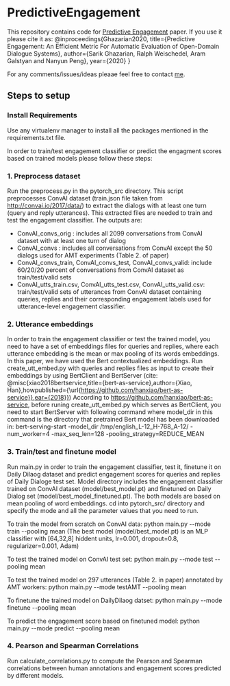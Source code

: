 # PredictiveEngagement

This repository contains code for [Predictive Engagement](https://arxiv.org/pdf/1911.01456.pdf) paper. If you use it please cite it as: @inproceedings{Ghazarian2020, title={Predictive Engagement: An Efficient Metric For Automatic Evaluation of
Open-Domain Dialogue Systems}, author={Sarik Ghazarian, Ralph Weischedel, Aram Galstyan and Nanyun Peng}, year={2020} }



For any comments/issues/ideas pleaae feel free to contact [me](mailto:sarikgha@usc.edu).


## Steps to setup

### Install Requirements
Use any virtualenv manager to install all the packages mentioned in the requirements.txt file.

In order to train/test engagement classifier or predict the engagment scores based on trained models please follow these steps:

### 1. Preprocess dataset
Run the preprocess.py in the pytorch_src directory. This script preprocesses ConvAI dataset (train.json file taken from http://convai.io/2017/data/) to extract the dialogs with at least one turn (query and reply utterances). This extracted files are needed to train and test the engagement classifier.
The outputs are:
* ConvAI_convs_orig : includes all 2099 conversations from ConvAI dataset with at least one turn of dialog
* ConvAI_convs : includes all conversations from ConvAI except the 50 dialogs used for AMT experiments (Table 2. of paper)
* ConvAI_convs_train, ConvAI_convs_test, ConvAI_convs_valid: include 60/20/20 percent of conversations from ConvAI dataset as train/test/valid sets
* ConvAI_utts_train.csv, ConvAI_utts_test.csv, ConvAI_utts_valid.csv: train/test/valid sets of utterances from ConvAI dataset containing queries, replies and their corresponding engagement labels used for utterance-level engagement classifier.


### 2. Utterance embeddings
In order to train the engagement classifier or test the trained model, you need to have a set of embeddings files for queries and replies, where each utterance embedding is the mean or max pooling of its words embeddings. In this paper, we have used the Bert contextualized embeddings.
Run create_utt_embed.py with queries and replies files as input to create their embeddings by using BertClient and BertServer 
(cite: @misc{xiao2018bertservice,title={bert-as-service},author={Xiao, Han},howpublished={\url{https://github.com/hanxiao/bert-as-service}},ear={2018}})
According to https://github.com/hanxiao/bert-as-service, before runing create_utt_embed.py which serves as BertClient, you need to start BertServer with following command where model_dir in this command is the directory that pretrained Bert model has been downloaded in:
bert-serving-start -model_dir /tmp/english_L-12_H-768_A-12/ -num_worker=4 -max_seq_len=128 -pooling_strategy=REDUCE_MEAN


### 3. Train/test and finetune model
Run main.py in order to train the engagement classifier, test it, finetune it on Daily Dilaog dataset and predict engagement scores for queries and replies of Daily Dialoge test set.
Model directory includes the engagement classifier trained on ConvAI dataset (model/best_model.pt) and finetuned on Daily Dialog set (model/best_model_finetuned.pt). The both models are based on mean pooling of word embeddings.
cd into pytorch_src/ directory and specify the mode and all the parameter values that you need to run. 

To train the model from scratch on ConvAI data:   python main.py --mode train --pooling mean 
(The best model (model/best_model.pt) is an MLP classifier with [64,32,8] hiddent units, lr=0.001, dropout=0.8, regularizer=0.001, Adam)

To test the trained model on ConvAI test set:   python main.py --mode test --pooling mean 

To test the trained model on 297 utterances (Table 2. in paper) annotated by AMT workers:   python main.py --mode testAMT --pooling mean

To finetune the trained model on DailyDilaog datset:   python main.py --mode finetune --pooling mean 

To predict the engagement score based on finetuned model:   python main.py --mode predict --pooling mean 


### 4. Pearson and Spearman Correlations 
Run calculate_correlations.py to compute the Pearson and Spearman correlations between human annotations and engagement scores predicted by different models.



